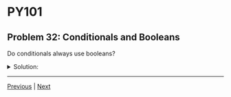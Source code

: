 # PY101
## Problem 32: Conditionals and Booleans

Do conditionals always use booleans?

<details>
<summary>Solution:</summary>

No, a conditional like an `if` statement may also utilize the `truthiness` of a value.

</details>

---

[Previous](31.md) | [Next](33.md)

